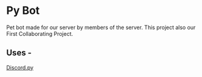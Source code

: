 # Py Bot

Pet bot made for our server by members of the server. This project also our First Collaborating Project.


## Uses -
[Discord.py](https://discordpy.readthedocs.io/en/stable/)
